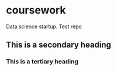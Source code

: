 # coursework
Data science startup. Test repo
## This is a secondary heading
### This is a tertiary heading

